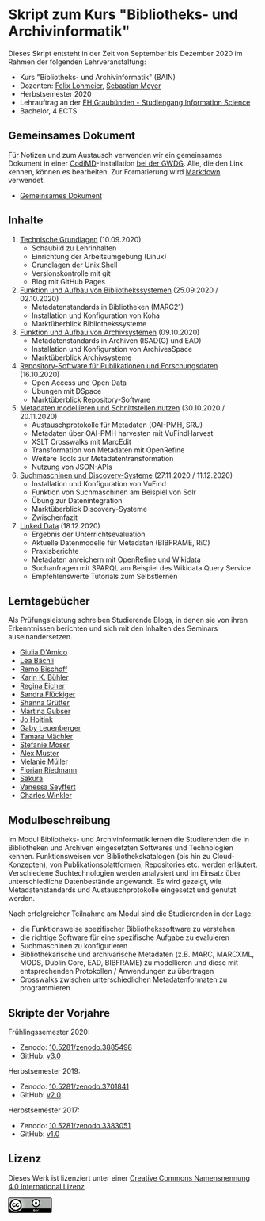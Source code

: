 # Skript zum Kurs "Bibliotheks- und Archivinformatik"

Dieses Skript entsteht in der Zeit von September bis Dezember 2020 im Rahmen der folgenden Lehrveranstaltung:

- Kurs "Bibliotheks- und Archivinformatik" (BAIN)
- Dozenten: [Felix Lohmeier](http://felixlohmeier.de), [Sebastian Meyer](https://twitter.com/_meyse_/)
- Herbstsemester 2020
- Lehrauftrag an der [FH Graubünden - Studiengang Information Science](https://www.fhgr.ch/studium/bachelorangebot/wirtschaft-und-dienstleistung/information-science/)
- Bachelor, 4 ECTS

## Gemeinsames Dokument

Für Notizen und zum Austausch verwenden wir ein gemeinsames Dokument in einer [CodiMD](https://github.com/codimd/server)-Installation [bei der GWDG](https://pad.gwdg.de/). Alle, die den Link kennen, können es bearbeiten. Zur Formatierung wird [Markdown](https://www.markdownguide.org/basic-syntax/) verwendet.

* [Gemeinsames Dokument](https://pad.gwdg.de/Tf-htntTR8COelT3Wgodzg?both)

## Inhalte

1. [Technische Grundlagen](01_technische-grundlagen.md) (10.09.2020)
   - Schaubild zu Lehrinhalten
   - Einrichtung der Arbeitsumgebung (Linux)
   - Grundlagen der Unix Shell
   - Versionskontrolle mit git
   - Blog mit GitHub Pages
2. [Funktion und Aufbau von Bibliothekssystemen](02_funktion-und-aufbau-von-bibliothekssystemen.md) (25.09.2020 / 02.10.2020)
   - Metadatenstandards in Bibliotheken (MARC21)
   - Installation und Konfiguration von Koha
   - Marktüberblick Bibliothekssysteme
3. [Funktion und Aufbau von Archivsystemen](03_funktion-und-aufbau-von-archivsystemen.md) (09.10.2020)
   - Metadatenstandards in Archiven (ISAD(G) und EAD)
   - Installation und Konfiguration von ArchivesSpace
   - Marktüberblick Archivsysteme
4. [Repository-Software für Publikationen und Forschungsdaten](04_repository-software-fuer-publikationen-und-forschungsdaten.md) (16.10.2020)
   - Open Access und Open Data
   - Übungen mit DSpace
   - Marktüberblick Repository-Software
5. [Metadaten modellieren und Schnittstellen nutzen](05_metadaten-modellieren-und-schnittstellen-nutzen.md) (30.10.2020 / 20.11.2020)
   - Austauschprotokolle für Metadaten (OAI-PMH, SRU)
   - Metadaten über OAI-PMH harvesten mit VuFindHarvest
   - XSLT Crosswalks mit MarcEdit
   - Transformation von Metadaten mit OpenRefine
   - Weitere Tools zur Metadatentransformation
   - Nutzung von JSON-APIs
6. [Suchmaschinen und Discovery-Systeme](06_suchmaschinen-und-discovery-systeme.md) (27.11.2020 / 11.12.2020)
   - Installation und Konfiguration von VuFind
   - Funktion von Suchmaschinen am Beispiel von Solr
   - Übung zur Datenintegration
   - Marktüberblick Discovery-Systeme
   - Zwischenfazit
7. [Linked Data](07_linked-data.md) (18.12.2020)
   - Ergebnis der Unterrichtsevaluation
   - Aktuelle Datenmodelle für Metadaten (BIBFRAME, RiC)
   - Praxisberichte
   - Metadaten anreichern mit OpenRefine und Wikidata
   - Suchanfragen mit SPARQL am Beispiel des Wikidata Query Service
   - Empfehlenswerte Tutorials zum Selbstlernen

## Lerntagebücher

Als Prüfungsleistung schreiben Studierende Blogs, in denen sie von ihren Erkenntnissen berichten und sich mit den Inhalten des Seminars auseinandersetzen.

* [Giulia D'Amico](https://damicogiulia.github.io/BAIN-Blog/)
* [Lea Bächli](https://leabaechli.github.io/bain/)
* [Remo Bischoff](https://remooda.github.io/bain/)
* [Karin K. Bühler](https://kkbuhler.github.io/BAIN)
* [Regina Eicher](https://gins-ctrl.github.io/Lerntagebuch_HS20/)
* [Sandra Flückiger](https://fluecksandra.github.io)
* [Shanna Grütter](https://shannarachel.github.io/storys)
* [Martina Gubser](https://tinablabla.github.io/bainotes/)
* [Jo Hoitink](https://thanjoan.github.io/lerntagebuch_bain) 
* [Gaby Leuenberger](https://regrebneuel.github.io/bain-log/)
* [Tamara Mächler](https://lillanord.github.io/lerntagebuch/)
* [Stefanie Moser](https://stemorit.github.io/BAIN-Lerntagebuch/)
* [Alex Muster](https://alexmuster.github.io/lerntageblog)
* [Melanie Müller](https://rumolin.github.io/lerntagebuch-bain/)
* [Florian Riedmann](https://xxxjaegerxxx.github.io/lerntagebuch)
* [Sakura](https://sakura-72.github.io/my-bain-blog/)
* [Vanessa Seyffert](https://vseyffert.github.io/bainseyffert/)
* [Charles Winkler](https://charleswinkler.github.io)

## Modulbeschreibung

Im Modul Bibliotheks- und Archivinformatik lernen die Studierenden die in Bibliotheken und Archiven eingesetzten Softwares und Technologien kennen. Funktionsweisen von Bibliothekskatalogen (bis hin zu Cloud-Konzepten), von Publikationsplattformen, Repositories etc. werden erläutert. Verschiedene Suchtechnologien werden analysiert und im Einsatz über unterschiedliche Datenbestände angewandt. Es wird gezeigt, wie Metadatenstandards und Austauschprotokolle eingesetzt und genutzt werden.

Nach erfolgreicher Teilnahme am Modul sind die Studierenden in der Lage:

* die Funktionsweise spezifischer Bibliothekssoftware zu verstehen
* die richtige Software für eine spezifische Aufgabe zu evaluieren
* Suchmaschinen zu konfigurieren
* Bibliothekarische und archivarische Metadaten (z.B. MARC, MARCXML, MODS, Dublin Core, EAD, BIBFRAME) zu modellieren und diese mit entsprechenden Protokollen / Anwendungen zu übertragen
* Crosswalks zwischen unterschiedlichen Metadatenformaten zu programmieren

## Skripte der Vorjahre

Frühlingssemester 2020:

* Zenodo: [10.5281/zenodo.3885498](https://doi.org/10.5281/zenodo.3885498)
* GitHub: [v3.0](https://github.com/felixlohmeier/bibliotheks-und-archivinformatik/releases/tag/v3.0)

Herbstsemester 2019:

* Zenodo: [10.5281/zenodo.3701841](https://doi.org/10.5281/zenodo.3701841)
* GitHub: [v2.0](https://github.com/felixlohmeier/bibliotheks-und-archivinformatik/releases/tag/v2.0)

Herbstsemester 2017:

* Zenodo: [10.5281/zenodo.3383051](https://doi.org/10.5281/zenodo.3383051)
* GitHub: [v1.0](https://github.com/felixlohmeier/bibliotheks-und-archivinformatik/releases/tag/v1.0)

## Lizenz

Dieses Werk ist lizenziert unter einer [Creative Commons Namensnennung 4.0 International Lizenz](http://creativecommons.org/licenses/by/4.0/)

[![Creative Commons Lizenzvertrag](images/cc-by-88x31.png)](http://creativecommons.org/licenses/by/4.0/)
